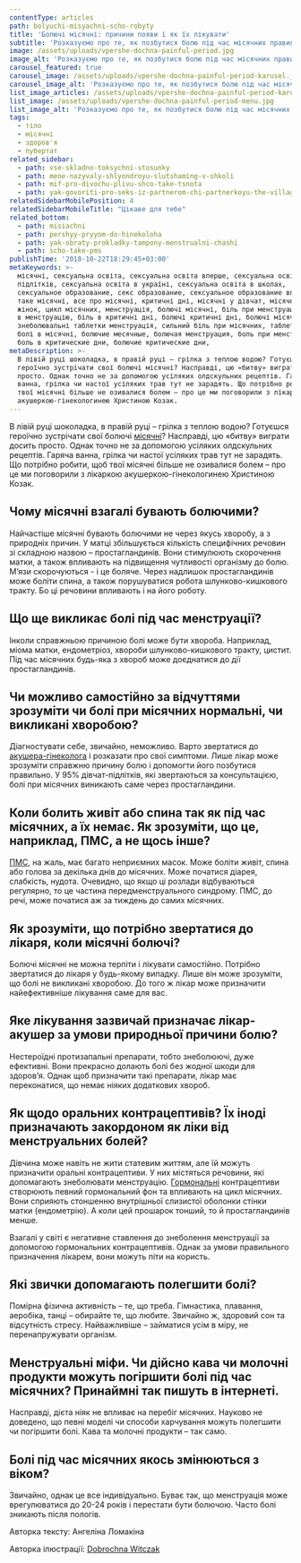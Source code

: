 ```yaml
---
contentType: articles
path: bolyuchi-misyachni-scho-robyty
title: 'Болючі місячні: причини появи і як їх лікувати'
subtitle: 'Розказуємо про те, як позбутися болю під час місячних правильно'
image: /assets/uploads/vpershe-dochna-painful-period.jpg
image_alt: 'Розказуємо про те, як позбутися болю під час місячних правильно'
carousel_featured: true
carousel_image: /assets/uploads/vpershe-dochna-painful-period-karusel.jpg
carousel_image_alt: 'Розказуємо про те, як позбутися болю під час місячних правильно'
list_image_articles: /assets/uploads/vpershe-dochna-painful-period-karusel.jpg
list_image: /assets/uploads/vpershe-dochna-painful-period-menu.jpg
list_image_alt: 'Розказуємо про те, як позбутися болю під час місячних правильно'
tags:
  - тіло
  - місячні
  - здоров'я
  - пубертат
related_sidebar:
  - path: vse-skladno-toksychni-stosunky
  - path: mene-nazyvaly-shlyondroyu-slutshaming-v-shkoli
  - path: mif-pro-divochu-plivu-shco-take-tsnota
  - path: yak-govoriti-pro-seks-iz-partnerom-chi-partnerkoyu-the-village
relatedSidebarMobilePosition: 4
relatedSidebarMobileTitle: "Цікаве для тебе"
related_bottom:
  - path: misiachni
  - path: pershyy-pryyom-do-hinekoloha
  - path: yak-obraty-prokladky-tampony-menstrualni-chashi
  - path: scho-take-pms
publishTime: '2018-10-22T18:29:45+03:00'
metaKeywords: >-
  місячні, сексуальна освіта, сексуальна освіта вперше, сексуальна освіта для
  підлітків, сексуальна освіта в україні, сексуальна освіта в школах,
  сексуальное образование, секс образование, сексуальное образование вперше, що
  таке місячні, все про місячні, критичні дні, місячні у дівчат, місячні у
  жінок, цикл місячних, менструація, болючі місячні, біль при менструації, біль
  в менструацію, біль в критичні дні, болючі критичні дні, болючі місячні назва,
  знеболювальні таблетки менструація, сильний біль при місячних, таблетки при
  болі в місячні, болючие месячные, болючая менструация, боль при менструации,
  боль в критические дни, болючие критические дни,  
metaDescription: >-
  В лівій руці шоколадка, в правій руці – грілка з теплою водою? Готуєшся
  героїчно зустрічати свої болючі місячні? Насправді, цю «битву» виграти досить
  просто. Однак точно не за допомогою усіляких олдскульних рецептів. Гаряча
  ванна, грілка чи настої усіляких трав тут не зарадять. Що потрібно робити, щоб
  твої місячні більше не озивалися болем – про це ми поговорили з лікаркою
  акушеркою-гінекологинею Христиною Козак.
---
```

В лівій руці шоколадка, в правій руці – грілка з теплою водою? Готуєшся героїчно зустрічати свої болючі [місячні](https://vpershe.com/articles/misiachni)? Насправді, цю «битву» виграти досить просто. Однак точно не за допомогою усіляких олдскульних рецептів. Гаряча ванна, грілка чи настої усіляких трав тут не зарадять. Що потрібно робити, щоб твої місячні більше не озивалися болем – про це ми поговорили з лікаркою акушеркою-гінекологинею Христиною Козак.

## Чому місячні взагалі бувають болючими?

Найчастіше місячні бувають болючими не через якусь хворобу, а з природніх причин. У матці збільшується кількість специфічних речовин зі складною назвою – простагландинів. Вони стимулюють скорочення матки, а також впливають на підвищення чутливості організму до болю. М’язи скорочуються - і це боляче. Через надлишок простагландинів може боліти спина, а також порушуватися робота шлунково-кишкового тракту. Бо ці речовини впливають і на його роботу. 

## Що ще викликає болі під час менструації?

Інколи справжньою причиною болі може бути хвороба. Наприклад, міома матки, ендометріоз, хвороби шлунково-кишкового тракту, цистит.  Під час місячних будь-яка з хвороб може доєднатися до дії простагландинів. 

## Чи можливо самостійно за відчуттями зрозуміти чи болі при місячних нормальні, чи викликані хворобою?

Діагностувати себе, звичайно, неможливо. Варто звертатися до [акушера-гінеколога](https://vpershe.com/articles/pershyy-pryyom-do-hinekoloha) і розказати про свої симптоми. Лише лікар може зрозуміти справжню причину болю і допомогти його позбутися правильно. У 95% дівчат-підлітків, які звертаються за консультацією, болі при місячних виникають саме через простагландини. 

## Коли болить живіт або спина так як під час місячних, а їх немає. Як зрозуміти, що це, наприклад, ПМС,  а не щось інше?

[ПМС](https://vpershe.com/articles/scho-take-pms), на жаль, має багато неприємних масок. Може боліти живіт, спина або голова за декілька днів до місячних. Може початися діарея, слабкість, нудота. Очевидно, що якщо ці розлади відбуваються регулярно, то це частина передменструального синдрому. ПМС, до речі, може початися аж за тиждень до самих місячних. 

## Як зрозуміти, що потрібно звертатися до лікаря, коли місячні болючі?

Болючі місячні не можна терпіти і лікувати самостійно. Потрібно звертатися до лікаря у будь-якому випадку. Лише він може зрозуміти, що болі не викликані хворобою. До того ж лікар може призначити найефективніше лікування саме для вас. 

## Яке лікування зазвичай призначає лікар-акушер за умови природньої причини болю?

Нестероїдні протизапальні препарати, тобто знеболюючі, дуже ефективні. Вони прекрасно долають болі без жодної шкоди для здоров’я. Однак щоб призначити такі препарати, лікар має переконатися, що немає ніяких додаткових хвороб.

## Як щодо оральних контрацептивів? Їх іноді призначають закордоном як ліки від менструальних болей?

Дівчина може навіть не жити статевим життям, але їй можуть призначити оральні контрацептиви. У них містяться речовини, які допомагають знеболювати менструацію. [Гормональні](https://vpershe.com/articles/scho-take-hormony-testosteron-estrogen) контрацептиви створюють певний гормональний фон та впливають на цикл місячних. Вони сприяють стоншенню внутрішньої слизистої оболонки стінки матки (ендометрію). А коли цей прошарок тонший, то й простагландинів менше.

Взагалі у світі є негативне ставлення до знеболення менструації за допомогою гормональних контрацептивів. Однак за умови правильного призначення лікарем, вони можуть піти на користь. 

## Які звички допомагають полегшити болі?

Помірна фізична активність – те, що треба. Гімнастика, плавання, аеробіка, танці – обирайте те, що любите. Звичайно ж, здоровий сон та відсутність стресу. Найважливіше – займатися усім в міру, не перенапружувати організм. 

## Менструальні міфи. Чи дійсно кава чи молочні продукти можуть погіршити болі під час місячних? Принаймні так пишуть в інтернеті.

Насправді, дієта ніяк не впливає на перебіг місячних. Науково не доведено, що певні моделі чи способи харчування можуть полегшити чи погіршити болі. Кава та молочні продукти – так само. 

## Болі під час місячних якось змінюються з віком?

Звичайно, однак це все індивідуально. Буває так, що менструація може врегулюватися до 20-24 років і перестати бути болючою. Часто болі зникають після пологів.

Авторка тексту: Ангеліна Ломакіна

Авторка ілюстрації: [Dobrochna Witczak](https://www.instagram.com/dochna_/)
